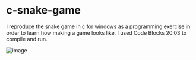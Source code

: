 # c-snake-game
I reproduce the snake game in c for windows as a programming exercise in order to learn how making a game looks like. I used Code Blocks 20.03 to compile and run.

![image](https://user-images.githubusercontent.com/62667900/114966035-23c6d800-9e48-11eb-89ba-2a200310f12c.png)

